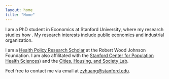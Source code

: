 ```yaml
---
layout: home
title: "Home"
---
```


I am a PhD student in Economics at Stanford University, where my research studies how . My research interests include public economics and industrial organization.

 I am a [Health Policy Research Scholar](https://healthpolicyresearch-scholars.org) at the Robert Wood Johnson Foundation. I am also affilitated with the [Stanford Center for Population Health Sciences](https://med.stanford.edu/phs/)) and the [Cities, Housing, and Society Lab](https://chslab.stanford.edu/faculty-researchers).

Feel free to contact me via email at [zyhuang@stanford.edu](mailto:zyhuang@stanford.edu).
